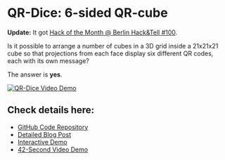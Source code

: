 # QR-Dice: 6-sided QR-cube

**Update:** It got [Hack of the Month @ Berlin Hack&Tell #100](https://bhnt.c-base.org/2024-10-29-no100-annivercary).


Is it possible to arrange a number of cubes in a 3D grid inside a 21x21x21 cube so that projections from each face display six different QR codes, each with its own message?

The answer is **yes**.

[![QR-Dice Video Demo](https://img.youtube.com/vi/OXfD0tRtAzo/0.jpg)](https://www.youtube.com/watch?v=OXfD0tRtAzo)

## Check details here:
- [GitHub Code Repository](https://github.com/altsoph/QR-dice)
- [Detailed Blog Post](https://altsoph.substack.com/p/qr-dice)
- [Interactive Demo](https://altsoph.com/pp/6qrc/)
- [42-Second Video Demo](https://www.youtube.com/watch?v=OXfD0tRtAzo)